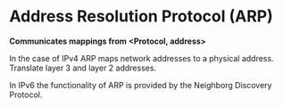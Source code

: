 # Address Resolution Protocol (ARP)

**Communicates mappings from <Protocol, address>**

In the case of IPv4 ARP maps network addresses to a physical address.
Translate layer 3 and layer 2 addresses.

In IPv6 the functionality of ARP is provided by the Neighborg Discovery Protocol.
